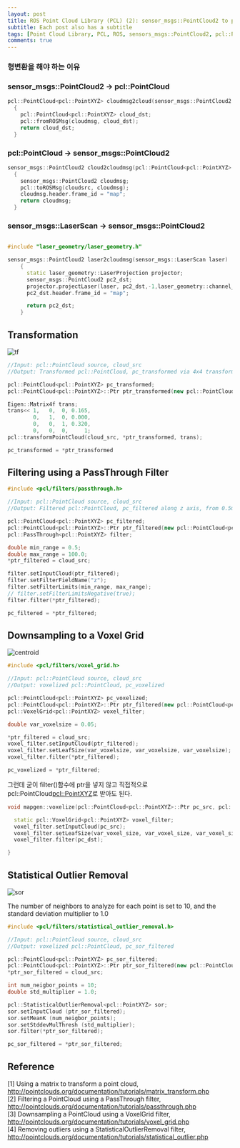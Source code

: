 ```yaml
---
layout: post
title: ROS Point Cloud Library (PCL) (2): sensor_msgs::PointCloud2 to pcl::PointCloud and vise versa
subtitle: Each post also has a subtitle
tags: [Point Cloud Library, PCL, ROS, sensors_msgs::PointCloud2, pcl::PointCloud]
comments: true
---
```


### 형변환을 해야 하는 이유

### sensor_msgs::PointCloud2 → pcl::PointCloud



```cpp
pcl::PointCloud<pcl::PointXYZ> cloudmsg2cloud(sensor_msgs::PointCloud2 cloudmsg)
  {
    pcl::PointCloud<pcl::PointXYZ> cloud_dst;
    pcl::fromROSMsg(cloudmsg, cloud_dst);
    return cloud_dst;
  }
```
### pcl::PointCloud → sensor_msgs::PointCloud2
```cpp
sensor_msgs::PointCloud2 cloud2cloudmsg(pcl::PointCloud<pcl::PointXYZ> cloud_src)
  {
    sensor_msgs::PointCloud2 cloudmsg;
    pcl::toROSMsg(cloudsrc, cloudmsg);
    cloudmsg.header.frame_id = "map";
    return cloudmsg;
  }
```

### sensor_msgs::LaserScan → sensor_msgs::PointCloud2
```cpp

#include "laser_geometry/laser_geometry.h"

sensor_msgs::PointCloud2 laser2cloudmsg(sensor_msgs::LaserScan laser)
    {
      static laser_geometry::LaserProjection projector;
      sensor_msgs::PointCloud2 pc2_dst;
      projector.projectLaser(laser, pc2_dst,-1,laser_geometry::channel_option::Intensity | laser_geometry::channel_option::Distance);
      pc2_dst.header.frame_id = "map";

      return pc2_dst;
    }
```

## Transformation
![tf](/img/pcl_robot_sensor.PNG)

```cpp
//Input: pcl::PointCloud source, cloud_src
//Output: Transformed pcl::PointCloud, pc_transformed via 4x4 transformation matrix

pcl::PointCloud<pcl::PointXYZ> pc_transformed;
pcl::PointCloud<pcl::PointXYZ>::Ptr ptr_transformed(new pcl::PointCloud<pcl::PointXYZ>);

Eigen::Matrix4f trans;
trans<< 1,   0,  0, 0.165,
        0,   1,  0, 0.000,
        0,   0,  1, 0.320,
        0,   0,  0,     1;
pcl::transformPointCloud(cloud_src, *ptr_transformed, trans);

pc_transformed = *ptr_transformed
```

## Filtering using a PassThrough Filter

```cpp
#include <pcl/filters/passthrough.h>

//Input: pcl::PointCloud source, cloud_src
//Output: Filtered pcl::PointCloud, pc_filtered along z axis, from 0.5m to 100.0m

pcl::PointCloud<pcl::PointXYZ> pc_filtered;
pcl::PointCloud<pcl::PointXYZ>::Ptr ptr_filtered(new pcl::PointCloud<pcl::PointXYZ>);
pcl::PassThrough<pcl::PointXYZ> filter;

double min_range = 0.5;
double max_range = 100.0;
*ptr_filtered = cloud_src;

filter.setInputCloud(ptr_filtered);
filter.setFilterFieldName("z");
filter.setFilterLimits(min_range, max_range);
// filter.setFilterLimitsNegative(true);
filter.filter(*ptr_filtered);

pc_filtered = *ptr_filtered;
```


## Downsampling to a Voxel Grid
![centroid](/img/pcl_centroid.PNG)
```cpp
#include <pcl/filters/voxel_grid.h>

//Input: pcl::PointCloud source, cloud_src
//Output: voxelized pcl::PointCloud, pc_voxelized 

pcl::PointCloud<pcl::PointXYZ> pc_voxelized;
pcl::PointCloud<pcl::PointXYZ>::Ptr ptr_filtered(new pcl::PointCloud<pcl::PointXYZ>);
pcl::VoxelGrid<pcl::PointXYZ> voxel_filter;

double var_voxelsize = 0.05;

*ptr_filtered = cloud_src;
voxel_filter.setInputCloud(ptr_filtered);
voxel_filter.setLeafSize(var_voxelsize, var_voxelsize, var_voxelsize);
voxel_filter.filter(*ptr_filtered);

pc_voxelized = *ptr_filtered;
```
그런데 굳이 filter()함수에 ptr을 넣지 않고 직접적으로 pcl::PointCloud<pcl::PointXYZ>로 받아도 된다.
```cpp
void mapgen::voxelize(pcl::PointCloud<pcl::PointXYZ>::Ptr pc_src, pcl::PointCloud<pcl::PointXYZ>& pc_dst, double var_voxel_size){

  static pcl::VoxelGrid<pcl::PointXYZ> voxel_filter;
  voxel_filter.setInputCloud(pc_src);
  voxel_filter.setLeafSize(var_voxel_size, var_voxel_size, var_voxel_size);
  voxel_filter.filter(pc_dst);

}
```

## Statistical Outlier Removal
![sor](/img/pcl_sor.PNG)

The number of neighbors to analyze for each point is set to 10, and the standard deviation multiplier to 1.0
```cpp
#include <pcl/filters/statistical_outlier_removal.h>

//Input: pcl::PointCloud source, cloud_src
//Output: voxelized pcl::PointCloud, pc_sor_filtered 

pcl::PointCloud<pcl::PointXYZ> pc_sor_filtered;
pcl::PointCloud<pcl::PointXYZ>::Ptr ptr_sor_filtered(new pcl::PointCloud<pcl::PointXYZ>);
*ptr_sor_filtered = cloud_src;

int num_neigbor_points = 10;
double std_multiplier = 1.0;

pcl::StatisticalOutlierRemoval<pcl::PointXYZ> sor;
sor.setInputCloud (ptr_sor_filtered);
sor.setMeanK (num_neigbor_points);
sor.setStddevMulThresh (std_multiplier);
sor.filter(*ptr_sor_filtered);

pc_sor_filtered = *ptr_sor_filtered;
```

## Reference
[1] Using a matrix to transform a point cloud, http://pointclouds.org/documentation/tutorials/matrix_transform.php <br/>
[2] Filtering a PointCloud using a PassThrough filter, http://pointclouds.org/documentation/tutorials/passthrough.php <br/>
[3] Downsampling a PointCloud using a VoxelGrid filter, http://pointclouds.org/documentation/tutorials/voxel_grid.php <br/>
[4] Removing outliers using a StatisticalOutlierRemoval filter, http://pointclouds.org/documentation/tutorials/statistical_outlier.php <br/>




